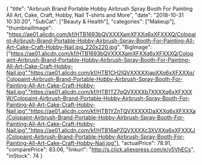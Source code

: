 {
	"title": "Airbrush Brand Portable Hobby Airbrush Spray Booth For Painting All Art, Cake, Craft, Hobby, Nail T-shirts and More",
	"date": "2018-10-31 10:30:20",
	"SubCat": ["Beauty & Health"],
	"categories": ["Makeup"],
	"thumbnailImage": "https://ae01.alicdn.com/kf/HTB1693bQVXXXXamXFXXq6xXFXXXQ/Colopaint-Airbrush-Brand-Portable-Hobby-Airbrush-Spray-Booth-For-Painting-All-Art-Cake-Craft-Hobby-Nail.jpg_220x220.jpg",
	"BigImage": ["https://ae01.alicdn.com/kf/HTB1693bQVXXXXamXFXXq6xXFXXXQ/Colopaint-Airbrush-Brand-Portable-Hobby-Airbrush-Spray-Booth-For-Painting-All-Art-Cake-Craft-Hobby-Nail.jpg","https://ae01.alicdn.com/kf/HTB1CH2IQVXXXXXjapXXq6xXFXXXq/Colopaint-Airbrush-Brand-Portable-Hobby-Airbrush-Spray-Booth-For-Painting-All-Art-Cake-Craft-Hobby-Nail.jpg","https://ae01.alicdn.com/kf/HTB1TZ7qQVXXXXb7XXXXq6xXFXXXW/Colopaint-Airbrush-Brand-Portable-Hobby-Airbrush-Spray-Booth-For-Painting-All-Art-Cake-Craft-Hobby-Nail.jpg","https://ae01.alicdn.com/kf/HTB1YZnTQVXXXXXDaXXXq6xXFXXXa/Colopaint-Airbrush-Brand-Portable-Hobby-Airbrush-Spray-Booth-For-Painting-All-Art-Cake-Craft-Hobby-Nail.jpg","https://ae01.alicdn.com/kf/HTB16aPZQVXXXXc3XVXXq6xXFXXXJ/Colopaint-Airbrush-Brand-Portable-Hobby-Airbrush-Spray-Booth-For-Painting-All-Art-Cake-Craft-Hobby-Nail.jpg"],
	"actualPrice": 78.91,
	"comparePrice": 83.06,
	"linkurl": "http://s.click.aliexpress.com/e/y5VhECs",
	"inStock": 74
}
